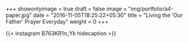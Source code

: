 +++
showonlyimage = true
draft = false
image = "img/portfolio/a4-paper.jpg"
date = "2016-11-05T18:25:22+05:30"
title = "Living the 'Our Father' Prayer Everyday"
weight = 0
+++


{{< instagram B763KR1n_Yk hidecaption >}}

